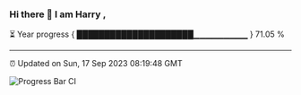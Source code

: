### Hi there 👋 I am Harry , 

⏳ Year progress { █████████████████████▁▁▁▁▁▁▁▁▁ } 71.05 %

---

⏰ Updated on Sun, 17 Sep 2023 08:19:48 GMT

![Progress Bar CI](https://github.com/duykhang68/duykhang68/workflows/Progress%20Bar%20CI/badge.svg)
